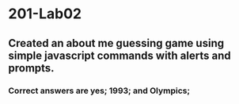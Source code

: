 # 201-Lab02

## Created an about me guessing game using simple javascript commands with alerts and prompts.  

### Correct answers are yes; 1993; and Olympics;



